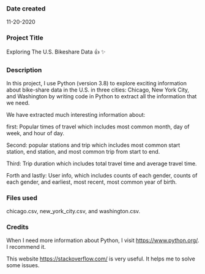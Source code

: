 ### Date created
11-20-2020

### Project Title
Exploring The U.S. Bikeshare Data :+1: :sparkles:


### Description
In this project, I use Python (version 3.8) to explore exciting information about bike-share data in the U.S. in three cities: Chicago, New York City, and Washington by writing code in Python to extract all the information that we need.

We have extracted much interesting information about:

first: Popular times of travel which includes most common month, day of week, and hour of day.

Second: popular stations and trip which includes most common start station, end station, and most common trip from start to end.

Third: Trip duration which includes total travel time and average travel time.

Forth and lastly: User info, which includes counts of each gender, counts of each gender, and earliest, most recent, most common year of birth.


### Files used
chicago.csv, new_york_city.csv, and washington.csv.

### Credits
When I need more information about Python, I visit https://www.python.org/. I recommend it.


 This website https://stackoverflow.com/ is very useful. It helps me to solve some issues.

